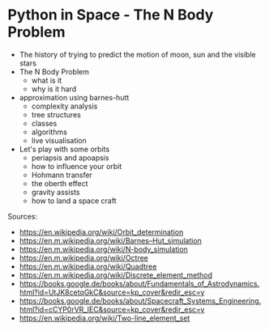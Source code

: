 # Python in Space - The N Body Problem

- The history of trying to predict the motion of moon, sun and the visible stars
- The N Body Problem
	- what is it
	- why is it hard
- approximation using barnes-hutt
	- complexity analysis
	- tree structures
	- classes
	- algorithms
	- live visualisation
- Let's play with some orbits
	- periapsis and apoapsis
	- how to influence your orbit
	- Hohmann transfer
	- the oberth effect
	- gravity assists
	- how to land a space craft

Sources: 

- https://en.wikipedia.org/wiki/Orbit_determination
- https://en.m.wikipedia.org/wiki/Barnes–Hut_simulation
- https://en.m.wikipedia.org/wiki/N-body_simulation
- https://en.m.wikipedia.org/wiki/Octree
- https://en.m.wikipedia.org/wiki/Quadtree
- https://en.m.wikipedia.org/wiki/Discrete_element_method
- https://books.google.de/books/about/Fundamentals_of_Astrodynamics.html?id=UtJK8cetqGkC&source=kp_cover&redir_esc=y
- https://books.google.de/books/about/Spacecraft_Systems_Engineering.html?id=cCYP0rVR_IEC&source=kp_cover&redir_esc=y
- https://en.wikipedia.org/wiki/Two-line_element_set
